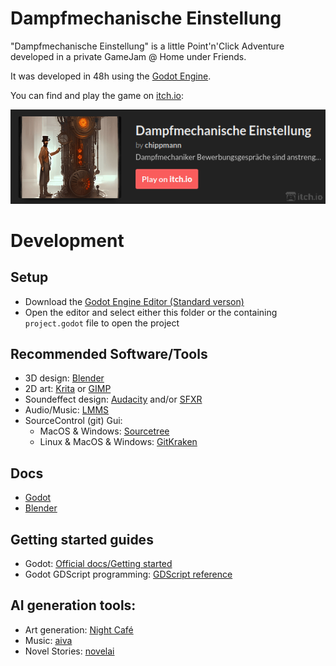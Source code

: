 # Dampfmechanische Einstellung
"Dampfmechanische Einstellung" is a little Point'n'Click Adventure developed in a private GameJam @ Home under Friends.

It was developed in 48h using the [Godot Engine](https://godotengine.org/).

You can find and play the game on [itch.io](https://chippmann.itch.io/dampfmechanische-einstellung):

[![Dampfmechanische Einstellung on itch.io](workspace/itch_io_project_embed_widget.png)](https://chippmann.itch.io/dampfmechanische-einstellung)



# Development
## Setup
- Download the [Godot Engine Editor (Standard verson)](https://godotengine.org/download)
- Open the editor and select either this folder or the containing `project.godot` file to open the project

## Recommended Software/Tools
- 3D design: [Blender](https://www.blender.org/download/)
- 2D art: [Krita](https://krita.org/en/) or [GIMP](https://www.gimp.org/downloads/)
- Soundeffect design: [Audacity](https://www.audacityteam.org/) and/or [SFXR](https://www.drpetter.se/project_sfxr.html)
- Audio/Music: [LMMS](https://lmms.io/)
- SourceControl (git) Gui:
    - MacOS & Windows: [Sourcetree](https://www.sourcetreeapp.com/)
    - Linux & MacOS & Windows: [GitKraken](https://www.gitkraken.com/)

## Docs
- [Godot](https://docs.godotengine.org/en/stable/)
- [Blender](https://docs.blender.org/manual/en/latest/)

## Getting started guides
- Godot: [Official docs/Getting started](https://docs.godotengine.org/en/stable/getting_started/introduction/index.html)
- Godot GDScript programming: [GDScript reference](https://docs.godotengine.org/en/stable/tutorials/scripting/index.html)

## AI generation tools:
- Art generation: [Night Café](https://creator.nightcafe.studio/)
- Music: [aiva](https://www.aiva.ai/)
- Novel Stories: [novelai](https://novelai.net/)
